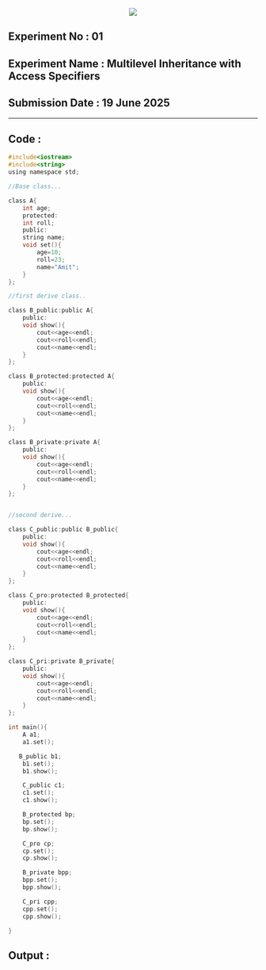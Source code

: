 <p align="center">
<img src="https://github.com/user-attachments/assets/2f13050e-5f59-4f3f-9d1a-e6c9513ebc16">


## **Experiment No : 01**
## **Experiment Name : Multilevel Inheritance with Access Specifiers**
## **Submission Date : 19 June 2025**
----------

## **Code :**
```C
#include<iostream>
#include<string>
using namespace std;

//Base class...

class A{
    int age;
    protected:
    int roll;
    public:
    string name;
    void set(){
        age=10;
        roll=23;
        name="Amit";
    }
};

//first derive class..

class B_public:public A{
    public:
    void show(){
        cout<<age<<endl;
        cout<<roll<<endl;
        cout<<name<<endl;
    }       
};

class B_protected:protected A{
    public:
    void show(){
        cout<<age<<endl;
        cout<<roll<<endl;
        cout<<name<<endl;
    }  
};

class B_private:private A{
    public:
    void show(){
        cout<<age<<endl;
        cout<<roll<<endl;
        cout<<name<<endl;
    }  
};


//second derive...

class C_public:public B_public{
    public:
    void show(){
        cout<<age<<endl;
        cout<<roll<<endl;
        cout<<name<<endl;
    }       
};

class C_pro:protected B_protected{
    public:
    void show(){
        cout<<age<<endl;
        cout<<roll<<endl;
        cout<<name<<endl;
    }       
};

class C_pri:private B_private{
    public:
    void show(){
        cout<<age<<endl;
        cout<<roll<<endl;
        cout<<name<<endl;
    }       
};

int main(){
    A a1;
    a1.set();

   B_public b1;
    b1.set();
    b1.show();

    C_public c1;
    c1.set();
    c1.show();

    B_protected bp;
    bp.set();
    bp.show();

    C_pro cp;
    cp.set();
    cp.show();

    B_private bpp;
    bpp.set();
    bpp.show();

    C_pri cpp;
    cpp.set();
    cpp.show();

}

```
## **Output :**
<p align="center">
<img src="">



</p>

